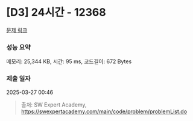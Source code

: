 # [D3] 24시간 - 12368 

[문제 링크](https://swexpertacademy.com/main/code/problem/problemDetail.do?contestProbId=AXsEBlLqedsDFARX) 

### 성능 요약

메모리: 25,344 KB, 시간: 95 ms, 코드길이: 672 Bytes

### 제출 일자

2025-03-27 00:46



> 출처: SW Expert Academy, https://swexpertacademy.com/main/code/problem/problemList.do